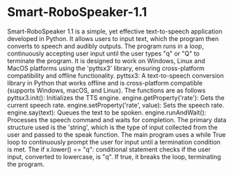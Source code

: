 # Smart-RoboSpeaker-1.1
Smart-RoboSpeaker 1.1 is a simple, yet effective text-to-speech application developed in Python.
It allows users to input text, which the program then converts to speech and audibly outputs. The program runs in a loop, continuously accepting user input until the user types "q" or "Q" to terminate the program. It is designed to work on Windows, Linux and MacOS platforms using the 'pyttsx3' library, ensuring cross-platform compatibility and offline functionality.
pyttsx3: A text-to-speech conversion library in Python that works offline and is cross-platform compatible (supports Windows, macOS, and Linux). The functions are as follows
pyttsx3.init(): Initializes the TTS engine.
engine.getProperty('rate'): Gets the current speech rate.
engine.setProperty('rate', value): Sets the speech rate.
engine.say(text): Queues the text to be spoken.
engine.runAndWait(): Processes the speech command and waits for completion.
The primary data structure used is the 'string', which is the type of input collected from the user and passed to the speak function.
The main program uses a while True loop to continuously prompt the user for input until a termination condition is met.
The if x.lower() == "q": conditional statement checks if the user input, converted to lowercase, is "q". If true, it breaks the loop, terminating the program.
